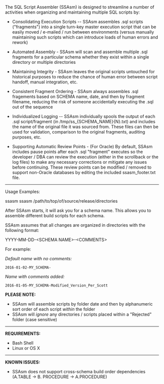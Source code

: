 The SQL Script Assembler (SSAsm) is designed to streamline a number of activities when organizing and maintaining multiple SQL scripts by:

* Consolidating Execution Scripts -- SSAsm assembles .sql scripts ("fragments") into a single turn-key master execution script that can be easily moved / e-mailed / run between environments (versus manually maintaining such scripts which can introduce loads of human errors and rework)

* Automated Assembly - SSAsm will scan and assemble multiple .sql fragments for a particular schema whether they exist within a single directory or multiple directories

* Maintaining Integrity - SSAsm leaves the original scripts untouched for historical purposes to reduce the chance of human error between script handoff, manual integration, etc.

* Consistent Fragment Ordering - SSAsm always assembles .sql fragements based on SCHEMA name, date, and then by fragment filename, reducing the risk of someone accidentally executing the .sql out of the sequence
 
* Individualized Logging -- SSAsm individually spools the output of each .sql script/fragment (in /tmp/ss_{SCHEMA_NAME}{N}.txt) and includes the name of the original file it was sourced from. These files can then be used for validation, comparison to the original fragments, auditing purposes, etc.

* Supporting Automatic Review Points - (For Oracle) By default, SSAsm includes pause points after each .sql "fragment" executes so the developer / DBA can review the execution (either in the scrollback or the log files) to make any necessary corrections or mitigate any issues before continuing. These review points can be modified / removed to support non-Oracle databases by editing the included ssasm_footer.txt file.

---

Usage Examples:

ssasm
ssasm /path/to/top/of/source/release/directories

After SSAsm starts, it will ask you for a schema name. This allows you to assemble different build scripts for each schema.

SSAsm assumes that all changes are organized in directories with the following format:

YYYY-MM-DD-\<SCHEMA NAME\>-\<COMMENTS\>

For example:

_Default name with no comments:_

`2016-01-02-MY_SCHEMA-`                        



_Name with comments added:_

`2016-01-05-MY_SCHEMA-Modified_Version_Per_Scott`




**PLEASE NOTE:**
   * SSAsm will assemble scripts by folder date and then by alphanumeric sort order of each script *within* the folder
   * SSAsm will *ignore* any directories / scripts placed within a "Rejected" folder (case sensitive)

---

**REQUIREMENTS:** 

* Bash Shell
* Linux or OS X

---

**KNOWN ISSUES:**

* SSAsm does not support cross-schema build order dependencies (A.TABLE -> B. PROCEDURE -> A.PROCEDURE)
